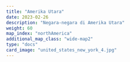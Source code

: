 ```yaml
---
title: "Amerika Utara"
date: 2023-02-26
description: "Negara-negara di Amerika Utara"
weight: 60
map_index: "northAmerica"
additional_map_class: "wide-map2"
type: "docs"
card_image: "united_states_new_york_4.jpg"
---
```

